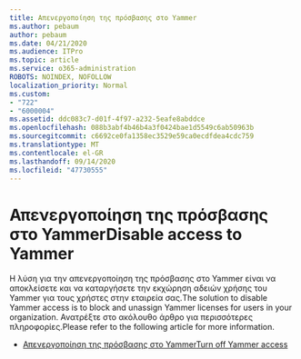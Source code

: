 ```yaml
---
title: Απενεργοποίηση της πρόσβασης στο Yammer
ms.author: pebaum
author: pebaum
ms.date: 04/21/2020
ms.audience: ITPro
ms.topic: article
ms.service: o365-administration
ROBOTS: NOINDEX, NOFOLLOW
localization_priority: Normal
ms.custom:
- "722"
- "6000004"
ms.assetid: ddc083c7-d01f-4f97-a232-5eafe8abddce
ms.openlocfilehash: 088b3abf4b46b4a3f0424bae1d5549c6ab50963b
ms.sourcegitcommit: c6692ce0fa1358ec3529e59ca0ecdfdea4cdc759
ms.translationtype: MT
ms.contentlocale: el-GR
ms.lasthandoff: 09/14/2020
ms.locfileid: "47730555"
---
```

# <a name="disable-access-to-yammer"></a><span data-ttu-id="e04ff-102">Απενεργοποίηση της πρόσβασης στο Yammer</span><span class="sxs-lookup"><span data-stu-id="e04ff-102">Disable access to Yammer</span></span>

<span data-ttu-id="e04ff-103">Η λύση για την απενεργοποίηση της πρόσβασης στο Yammer είναι να αποκλείσετε και να καταργήσετε την εκχώρηση αδειών χρήσης του Yammer για τους χρήστες στην εταιρεία σας.</span><span class="sxs-lookup"><span data-stu-id="e04ff-103">The solution to disable Yammer access is to block and unassign Yammer licenses for users in your organization.</span></span> <span data-ttu-id="e04ff-104">Ανατρέξτε στο ακόλουθο άρθρο για περισσότερες πληροφορίες.</span><span class="sxs-lookup"><span data-stu-id="e04ff-104">Please refer to the following article for more information.</span></span>
  
- [<span data-ttu-id="e04ff-105">Απενεργοποίηση της πρόσβασης στο Yammer</span><span class="sxs-lookup"><span data-stu-id="e04ff-105">Turn off Yammer access</span></span>](https://docs.microsoft.com/yammer/manage-yammer-users/turn-off-user-access)
